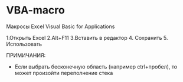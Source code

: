 # VBA-macro
Макросы Excel Visual Basic for Applications

1.Открыть Excel
2.Alt+F11
3.Вставить в редактор
4. Сохранить
5. Использовать

ПРИМИЧАНИЯ:
* Если выбрать бесконечную область (например ctrl+пробел), то может произойти переполнение стека
